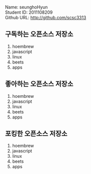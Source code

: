 Name: seunghoHyun <Br>
Student ID: 2011108209 <Br>
Github URL: http://github.com/scsc3313 <Br>


## 구독하는 오픈소스 저장소

1. hoembrew
2. javascript
3. linux
4. beets
5. apps

## 좋아하는 오픈소스 저장소

1. hoembrew
2. javascript
3. linux
4. beets
5. apps

## 포킹한 오픈소스 저장소

1. hoembrew
2. javascript
3. linux
4. beets
5. apps

